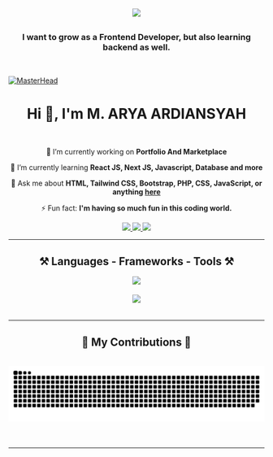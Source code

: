 <h1 align="center">
    <img src="https://readme-typing-svg.herokuapp.com/?font=Righteous&size=35&center=true&vCenter=true&width=500&height=70&duration=8000&lines=Hi+WELCOME+TO+GITHUB+ME!+👋;+I'm+M.+ARYA+ARDIANSYAH!;" />
</h1>

<h3 align="center">I want to grow as a Frontend Developer, but also learning backend as well.</h3>

<br/>

[![MasterHead](https://www.optimalvirtualemployee.com/wp-content/uploads/2023/01/front-end-development.gif)](https://rishavchanda.io)

<h1 align="center">Hi 👋, I'm M. ARYA ARDIANSYAH</h1>

<br/>
<div align="center">

🔭 I’m currently working on **Portfolio And Marketplace**

🌱 I’m currently learning **React JS, Next JS, Javascript, Database and more**

💬 Ask me about **HTML, Tailwind CSS, Bootstrap, PHP, CSS, JavaScript, or anything [here](https://github.com/YuzakiOnly)**

⚡ Fun fact: **I'm having so much fun in this coding world.**

</div>

<div align="center"> 
  <a href="mailto:aryamenk2007@gmail.com">
    <img src="https://img.shields.io/badge/Gmail-333333?style=for-the-badge&logo=gmail&logoColor=red" />
  </a>
  <a href="https://www.linkedin.com/in/m-arya-ardiansyah-883873378/" target="blank">
    <img src="https://img.shields.io/badge/LinkedIn-0077B5?style=for-the-badge&logo=linkedin&logoColor=white" />
  </a>
  <a href="https://github.com/YuzakiOnly" target="_blank">
    <img src="https://img.shields.io/badge/Portfolio-FF5722?style=for-the-badge&logo=todoist&logoColor=white" />
  </a>
</div>

<hr/>

<h2 align="center">⚒️ Languages - Frameworks - Tools ⚒️</h2>
<div align="center">
  <!-- Baris 1 -->
  <img src="https://skillicons.dev/icons?i=html,css,js,php,bootstrap,tailwind,vscode,github,mysql,laravel,react,typescript,nextjs,prisma,vercel" />
  <br/><br/>
  <!-- Baris 2 -->
  <img src="https://skillicons.dev/icons?i=discord" />
</div>


<br/>
<hr/>

<div align="center">
  <h2>🐍 My Contributions 🐍</h2>
  <br>
  <img alt="snake eating my contributions" src="https://raw.githubusercontent.com/salesp07/salesp07/output/github-contribution-grid-snake.svg" />
  <br/><br/><br/>
</div>

<hr/>
